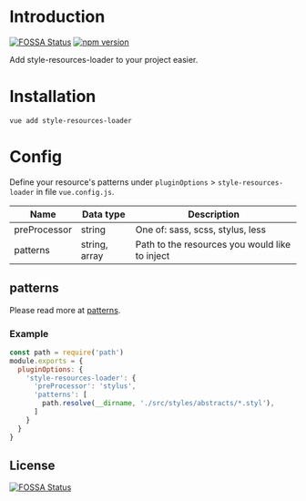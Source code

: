 # Introduction
[![FOSSA Status](https://app.fossa.io/api/projects/git%2Bgithub.com%2Fnguyenvanduocit%2Fvue-cli-plugin-style-resources-loader.svg?type=shield)](https://app.fossa.io/projects/git%2Bgithub.com%2Fnguyenvanduocit%2Fvue-cli-plugin-style-resources-loader?ref=badge_shield)
[![npm version](https://badge.fury.io/js/vue-cli-plugin-style-resources-loader.svg)](https://badge.fury.io/js/vue-cli-plugin-style-resources-loader)


Add style-resources-loader to your project easier.

# Installation

```
vue add style-resources-loader
```

# Config

Define your resource's patterns under `pluginOptions` > `style-resources-loader` in file `vue.config.js`.

| Name         | Data type | Description                            |
|--------------|-----------|----------------------------------------|
| preProcessor | string    | One of: sass, scss, stylus, less       |
| patterns     | string, array     | Path to the resources you would like to inject |

## patterns

Please read more at [patterns](https://github.com/yenshih/style-resources-loader#patterns).

### Example

```js
const path = require('path')
module.exports = {
  pluginOptions: {
    'style-resources-loader': {
      'preProcessor': 'stylus',
      'patterns': [
        path.resolve(__dirname, './src/styles/abstracts/*.styl'),
      ]
    }
  }
}
```


## License
[![FOSSA Status](https://app.fossa.io/api/projects/git%2Bgithub.com%2Fnguyenvanduocit%2Fvue-cli-plugin-style-resources-loader.svg?type=large)](https://app.fossa.io/projects/git%2Bgithub.com%2Fnguyenvanduocit%2Fvue-cli-plugin-style-resources-loader?ref=badge_large)
